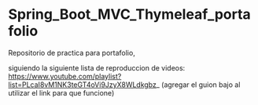 # Spring_Boot_MVC_Thymeleaf_portafolio
Repositorio de practica para portafolio, 

siguiendo la siguiente lista de reproduccion de videos: https://www.youtube.com/playlist?list=PLcaI8vM1NK3teGT4oVi9JzyX8WLdkgbz_ 
(agregar el guion bajo al utilizar el link para que funcione)
